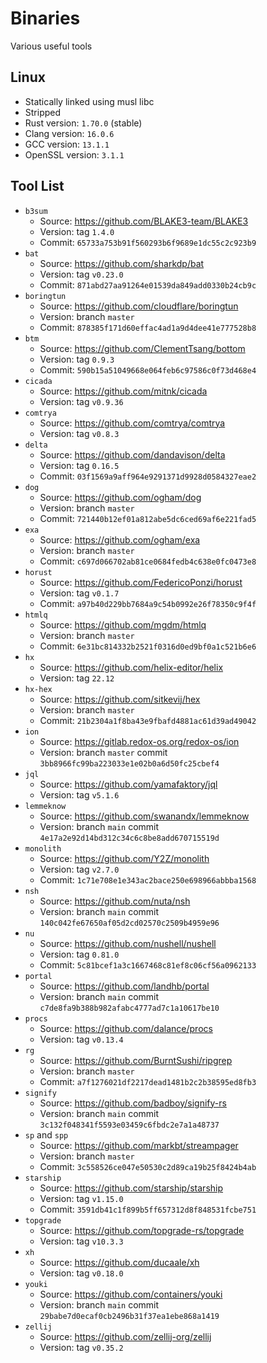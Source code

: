 # Binaries

Various useful tools

## Linux

- Statically linked using musl libc
- Stripped
- Rust version: `1.70.0` (stable)
- Clang version: `16.0.6`
- GCC version: `13.1.1`
- OpenSSL version: `3.1.1`

## Tool List

- `b3sum`
  - Source: https://github.com/BLAKE3-team/BLAKE3
  - Version: tag `1.4.0`
  - Commit: `65733a753b91f560293b6f9689e1dc55c2c923b9`
- `bat`
  - Source: https://github.com/sharkdp/bat
  - Version: tag `v0.23.0`
  - Commit: `871abd27aa91264e01539da849add0330b24cb9c`
- `boringtun`
  - Source: https://github.com/cloudflare/boringtun
  - Version: branch `master`
  - Commit: `878385f171d60effac4ad1a9d4dee41e777528b8`
- `btm`
  - Source: https://github.com/ClementTsang/bottom
  - Version: tag `0.9.3`
  - Commit: `590b15a51049668e064feb6c97586c0f73d468e4`
- `cicada`
  - Source: https://github.com/mitnk/cicada
  - Version: tag `v0.9.36`
- `comtrya`
  - Source: https://github.com/comtrya/comtrya
  - Version: tag `v0.8.3`
- `delta`
  - Source: https://github.com/dandavison/delta
  - Version: tag `0.16.5`
  - Commit: `03f1569a9aff964e9291371d9928d0584327eae2`
- `dog`
  - Source: https://github.com/ogham/dog
  - Version: branch `master`
  - Commit: `721440b12ef01a812abe5dc6ced69af6e221fad5`
- `exa`
  - Source: https://github.com/ogham/exa
  - Version: branch `master`
  - Commit: `c697d066702ab81ce0684fedb4c638e0fc0473e8`
- `horust`
  - Source: https://github.com/FedericoPonzi/horust
  - Version: tag `v0.1.7`
  - Commit: `a97b40d229bb7684a9c54b0992e26f78350c9f4f`
- `htmlq`
  - Source: https://github.com/mgdm/htmlq
  - Version: branch `master`
  - Commit: `6e31bc814332b2521f0316d0ed9bf0a1c521b6e6`
- `hx`
  - Source: https://github.com/helix-editor/helix
  - Version: tag `22.12`
- `hx-hex`
  - Source: https://github.com/sitkevij/hex
  - Version: branch `master`
  - Commit: `21b2304a1f8ba43e9fbafd4881ac61d39ad49042`
- `ion`
  - Source: https://gitlab.redox-os.org/redox-os/ion
  - Version: branch `master` commit `3bb8966fc99ba223033e1e02b0a6d50fc25cbef4`
- `jql`
  - Source: https://github.com/yamafaktory/jql
  - Version: tag `v5.1.6`
- `lemmeknow`
  - Source: https://github.com/swanandx/lemmeknow
  - Version: branch `main` commit `4e17a2e92d14bd312c34c6c8be8add670715519d`
- `monolith`
  - Source: https://github.com/Y2Z/monolith
  - Version: tag `v2.7.0`
  - Commit: `1c71e708e1e343ac2bace250e698966abbba1568`
- `nsh`
  - Source: https://github.com/nuta/nsh
  - Version: branch `main` commit `140c042fe67650af05d2cd02570c2509b4959e96`
- `nu`
  - Source: https://github.com/nushell/nushell
  - Version: tag `0.81.0`
  - Commit: `5c81bcef1a3c1667468c81ef8c06cf56a0962133`
- `portal`
  - Source: https://github.com/landhb/portal
  - Version: branch `main` commit `c7de8fa9b388b982afabc4777ad7c1a10617be10`
- `procs`
  - Source: https://github.com/dalance/procs
  - Version: tag `v0.13.4`
- `rg`
  - Source: https://github.com/BurntSushi/ripgrep
  - Version: branch `master`
  - Commit: `a7f1276021df2217dead1481b2c2b38595ed8fb3`
- `signify`
  - Source: https://github.com/badboy/signify-rs
  - Version: branch `main` commit `3c132f048341f5593e03459c6fbdc2e7a1a48737`
- `sp` and `spp`
  - Source: https://github.com/markbt/streampager
  - Version: branch `master`
  - Commit: `3c558526ce047e50530c2d89ca19b25f8424b4ab`
- `starship`
  - Source: https://github.com/starship/starship
  - Version: tag `v1.15.0`
  - Commit: `3591db41c1f899b5ff657312d8f848531fcbe751`
- `topgrade`
  - Source: https://github.com/topgrade-rs/topgrade
  - Version: tag `v10.3.3`
- `xh`
  - Source: https://github.com/ducaale/xh
  - Version: tag `v0.18.0`
- `youki`
  - Source: https://github.com/containers/youki
  - Version: branch `main` commit `29babe7d0ecaf0cb2496b31f37ea1ebe868a1419`
- `zellij`
  - Source: https://github.com/zellij-org/zellij
  - Version: tag `v0.35.2`
